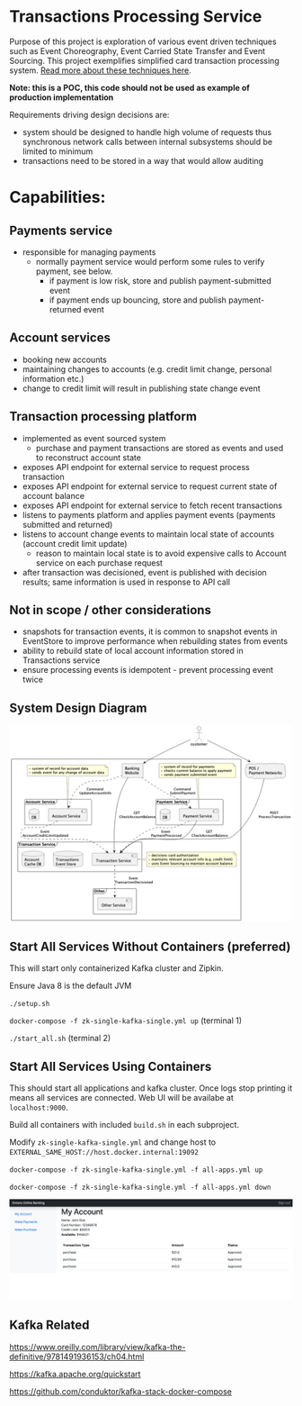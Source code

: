 # Transactions Processing Service

Purpose of this project is exploration of various event driven techniques such as Event Choreography, Event Carried State Transfer and Event Sourcing.
This project exemplifies simplified card transaction processing system. [Read more about these techniques here](docs/event_driven.md).

**Note: this is a POC, this code should not be used as example of production implementation**

Requirements driving design decisions are:

- system should be designed to handle high volume of requests thus synchronous network calls between internal subsystems should be limited to minimum 
- transactions need to be stored in a way that would allow auditing

# Capabilities:

## Payments service
- responsible for managing payments
  - normally payment service would perform some rules to verify payment, see below.
    - if payment is low risk, store and publish payment-submitted event
    - if payment ends up bouncing, store and publish payment-returned event

## Account services
- booking new accounts
- maintaining changes to accounts (e.g. credit limit change, personal information etc.)
- change to credit limit will result in publishing state change event

## Transaction processing platform
- implemented as event sourced system
  - purchase and payment transactions are stored as events and used to reconstruct account state
- exposes API endpoint for external service to request process transaction
- exposes API endpoint for external service to request current state of account balance
- exposes API endpoint for external service to fetch recent transactions
- listens to payments platform and applies payment events (payments submitted and returned)
- listens to account change events to maintain local state of accounts (account credit limit update)
  - reason to maintain local state is to avoid expensive calls to Account service on each purchase request
- after transaction was decisioned, event is published with decision results; same information is used in response to API call

## Not in scope / other considerations
- snapshots for transaction events, it is common to snapshot events in EventStore to improve performance when rebuilding states from events
- ability to rebuild state of local account information stored in Transactions service
- ensure processing events is idempotent - prevent processing event twice

## System Design Diagram

![alt text](docs/system_diagram.png)

## Start All Services Without Containers (preferred)

This will start only containerized Kafka cluster and Zipkin.

Ensure Java 8 is the default JVM

`./setup.sh`

`docker-compose -f zk-single-kafka-single.yml up` (terminal 1)

`./start_all.sh` (terminal 2)

## Start All Services Using Containers

This should start all applications and kafka cluster. Once logs stop printing it means all services are connected. Web UI will be availabe at `localhost:9000`.

Build all containers with included `build.sh` in each subproject.

Modify `zk-single-kafka-single.yml` and change host to `EXTERNAL_SAME_HOST://host.docker.internal:19092`

`docker-compose -f zk-single-kafka-single.yml -f all-apps.yml up`

`docker-compose -f zk-single-kafka-single.yml -f all-apps.yml down`

![alt text](docs/app.png)

## Kafka Related

https://www.oreilly.com/library/view/kafka-the-definitive/9781491936153/ch04.html

https://kafka.apache.org/quickstart

https://github.com/conduktor/kafka-stack-docker-compose

